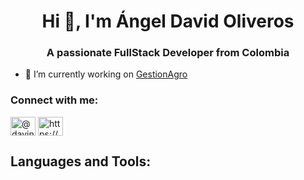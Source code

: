 <h1 align="center">Hi 👋, I'm Ángel David Oliveros</h1>
<h3 align="center">A passionate FullStack Developer from Colombia</h3>

- 🔭 I’m currently working on [GestionAgro](https://github.com/ZenwayProjects/GestionAgro)

<h3 align="left">Connect with me:</h3>
<p align="left">
<a href="https://twitter.com/@davincibaker" target="blank"><img align="center" src="https://raw.githubusercontent.com/rahuldkjain/github-profile-readme-generator/master/src/images/icons/Social/twitter.svg" alt="@davincibaker" height="30" width="40" /></a>
<a href="https://linkedin.com/in/https://www.linkedin.com/in/da-vinci/" target="blank"><img align="center" src="https://raw.githubusercontent.com/rahuldkjain/github-profile-readme-generator/master/src/images/icons/Social/linked-in-alt.svg" alt="https://www.linkedin.com/in/da-vinci/" height="30" width="40" /></a>
</p>

## Languages and Tools:

